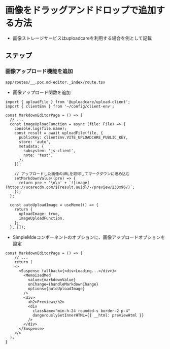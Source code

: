 # 画像をドラッグアンドドロップで追加する方法

- 画像ストレージサービスはuploadcareを利用する場合を例として記載

## ステップ

### 画像アップロード機能を追加

`app/routes/__.poc.md-editor._index/route.tsx`

- 画像アップロード関数を追加

```tsx
import { uploadFile } from '@uploadcare/upload-client';
import { clientEnv } from '~/config/client-env';

const MarkdownEditorPage = () => {
  // ...
  const imageUploadFunction = async (file: File) => {
    console.log(file.name);
    const result = await uploadFile(file, {
      publicKey: clientEnv.VITE_UPLOADCARE_PUBLIC_KEY,
      store: 'auto',
      metadata: {
        subsystem: 'js-client',
        note: 'test',
      },
    });

    // アップロードした画像のURLを取得してマークダウンに埋め込む
    setMarkdownValue((pre) => {
      return pre + '\n\n' + `![image](https://ucarecdn.com/${result.uuid}/-/preview/233x96/)`;
    });
  };

  const autoUploadImage = useMemo(() => {
    return {
      uploadImage: true,
      imageUploadFunction,
    };
  }, []);
```

- SimpleMdeコンポーネントのオプションに、画像アップロードオプションを設定

```tsx
const MarkdownEditorPage = () => {
    // ...
    return (
    <>
      <Suspense fallback={<div>Loading...</div>}>
        <MemoizedMed
          value={markdownValue}
          onChange={handleMarkdownChange}
          options={autoUploadImage}
        />
        <div>
          <h2>Preview</h2>
          <div
            className="min-h-24 rounded-s border-2 p-4"
            dangerouslySetInnerHTML={{ __html: previewHtml }}
          />
        </div>
      </Suspense>
    </>
  );
}
```
